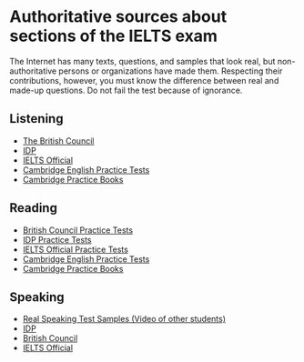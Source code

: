 # Authoritative sources about sections of the IELTS exam

The Internet has many texts, questions, and samples that look real, but non-authoritative persons or organizations have made them.
Respecting their contributions, however, you must know the difference between real and made-up questions.
Do not fail the test because of ignorance.

## Listening

- [The British Council](https://takeielts.britishcouncil.org/prepare-test/free-ielts-practice-tests/listening-practice-test-1)
- [IDP](https://www.ieltsessentials.com/global/prepare/freepracticetests/listeningpracticetests)
- [IELTS Official](https://www.ielts.org/usa/ielts-for-test-takers/ielts-practice-test)
- [Cambridge English Practice Tests](http://www.cambridgeenglish.org/exams-and-tests/ielts/preparation/)
- [Cambridge Practice Books](http://www.cambridgeenglish.org/ielts-practice/)


## Reading

- [British Council Practice Tests](https://takeielts.britishcouncil.org/prepare-test/practice-tests/reading-practice-test-1-academic)
- [IDP Practice Tests](https://www.ieltsessentials.com/global/prepare/freepracticetests/academicreadingpracticetests)
- [IELTS Official Practice Tests](https://www.ielts.org/about-the-test/sample-test-questions)
- [Cambridge English Practice Tests](http://www.cambridgeenglish.org/exams-and-tests/ielts/preparation/)
- [Cambridge Practice Books](http://www.cambridgeenglish.org/ielts-practice/)


## Speaking

- [Real Speaking Test Samples (Video of other students)](https://www.idp.com/hongkong/ielts-hk/prepare-for-ielts/speaking-test-sample?sc_lang=en)
- [IDP](https://www.ieltsessentials.com/global/prepare/freepracticetests/speakingpracticetests)
- [British Council](https://takeielts.britishcouncil.org/prepare-your-test/free-practice-tests/speaking-practice-test-1)
- [IELTS Official](https://www.ielts.org/about-the-test/sample-test-questions)
